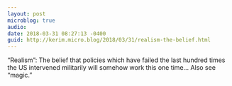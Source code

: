 ```yaml
---
layout: post
microblog: true
audio: 
date: 2018-03-31 08:27:13 -0400
guid: http://kerim.micro.blog/2018/03/31/realism-the-belief.html
---
```

“Realism”: The belief that policies which have failed the last hundred times the US intervened militarily will somehow work this one time… Also see “magic.”
